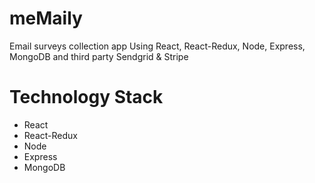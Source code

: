 # meMaily
Email surveys collection app Using React, React-Redux, Node, Express, MongoDB and third party Sendgrid & Stripe 

# Technology Stack
- React
- React-Redux
- Node
- Express
- MongoDB
